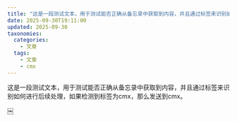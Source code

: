 ```yaml
---
title: "这是一段测试文本，用于测试能否正确从备忘录中获取到内容，并且通过标签来识别如何进行后续处理，如果检测到标签为cmx，那么发送到cmx…"
date: 2025-09-30T19:11:00
updated: 2025-09-30
taxonomies:
  categories:
    - 文章
  tags:
    - 文章
    - cmx
---
```


这是一段测试文本，用于测试能否正确从备忘录中获取到内容，并且通过标签来识别如何进行后续处理，如果检测到标签为cmx，那么发送到cmx。

￼
